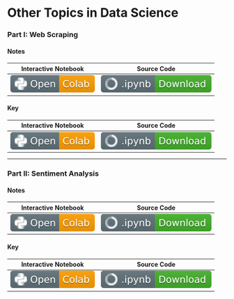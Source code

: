 # Other Topics in Data Science

### Part I: Web Scraping

#### Notes
| Interactive Notebook | Source Code  | 
| :-----------: | :------------: | 
| [![Link](../../tools/buttons/open-colab.svg)](https://colab.research.google.com/github/ishaandey/node/blob/master/week-9/workshop/web-scraping_notes.ipynb) | [![Link](../../tools/buttons/download-ipynb.svg)](https://files.node.ishaandey.com/week-9/workshop/web-scraping_notes.ipynb) |

#### Key
| Interactive Notebook | Source Code  | 
| :-----------: | :------------: | 
| [![Link](../../tools/buttons/open-colab.svg)](https://colab.research.google.com/github/ishaandey/node/blob/master/week-9/workshop/web-scraping_key.ipynb) | [![Link](../../tools/buttons/download-ipynb.svg)](https://files.node.ishaandey.com/week-9/workshop/web-scraping_key.ipynb) |

-----

### Part II: Sentiment Analysis

#### Notes
| Interactive Notebook | Source Code  | 
| :-----------: | :------------: | 
| [![Link](../../tools/buttons/open-colab.svg)](https://colab.research.google.com/github/ishaandey/node/blob/master/week-9/workshop/sentiment-analysis_notes.ipynb) | [![Link](../../tools/buttons/download-ipynb.svg)](https://files.node.ishaandey.com/week-9/workshop/sentiment-analysis_notes.ipynb) |

#### Key
| Interactive Notebook | Source Code  | 
| :-----------: | :------------: | 
| [![Link](../../tools/buttons/open-colab.svg)](https://colab.research.google.com/github/ishaandey/node/blob/master/week-9/workshop/sentiment-analysis_notes.ipynb) | [![Link](../../tools/buttons/download-ipynb.svg)](https://files.node.ishaandey.com/week-9/workshop/sentiment-analysis_notes.ipynb) |
